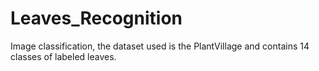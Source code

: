# Leaves_Recognition
Image classification, the dataset used is the PlantVillage and contains 14 classes of labeled leaves.
